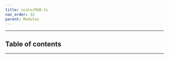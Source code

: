 ```yaml
---
title: scale/RUB.ts
nav_order: 32
parent: Modules
---
```


---

<h2 class="text-delta">Table of contents</h2>

---
